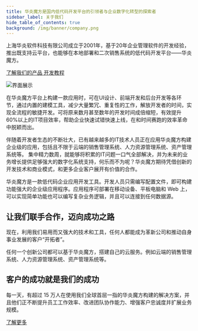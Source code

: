 ```yaml
---
title: 华炎魔方是国内低代码开发平台的引领者与企业数字化转型的探索者
sidebar_label: 关于我们
hide_table_of_contents: true
background: /img/banner/company.png
---
```


上海华炎软件科技有限公司成立于2001年，基于20年企业管理软件的开发经验，推出既支持云平台，也能够在本地部署和二次销售系统的低代码开发平台——华炎魔方。

<a class="slds-button slds-button_brand slds-m-right_medium slds-var-p-vertical_xx-small" href="/platform/" >
了解我们的产品
</a>

<a class="slds-button slds-button_brand slds-m-right_medium slds-var-p-vertical_xx-small" href="/developer/" >
开发教程
</a>

![界面展示](/assets/mac_ipad_iphone_list.png)

在华炎魔方平台上构建一款应用时，可在UI设计、前端开发和后台开发等各环节，通过内置的建模工具，减少大量繁冗、重复性的工作，解放开发者的时间，实现全流程的敏捷开发。可将原来数月甚至数年的开发时间成倍缩短，有效提升60%以上的IT项目效率，帮助企业快速试错快速上线，在和时间赛跑的效率革命中脱颖而出。

伴随着开发者生态的不断壮大，已有越来越多的IT技术人员正在应用华炎魔方构建企业级的应用，包括且不限于云端的销售管理系统、人力资源管理系统、资产管理系统等。
集中精力数周，就能够将积累的IT问题一口气全部解决，并为未来的业务增长提供足够强大的数字化系统支持，何乐而不为呢？华炎魔方期待凭借创新的开发技术和商业模式，和更多企业客户展开有价值的合作。

华炎魔方是一款低代码企业应用开发工具。开发人员只需编写配置文件，即可构建功能强大的企业级应用程序。应用程序可部署在移动设备、平板电脑和 Web 上，可以实现简单功能也可以编写复杂业务逻辑，并且可以连接到任何数据源。

## 让我们联手合作，迈向成功之路

现在，利用我们易用而又强大的技术和工具，任何人都能成为革新公司和推动自身事业发展的客户“开拓者”。

任何一个创新公司都可以基于华炎魔方，搭建自己的云服务。例如云端的销售管理系统、人力资源管理系统、资产管理系统等。

## 客户的成功就是我们的成功

每一天，有超过 15 万人在使用我们全球首屈一指的华炎魔方构建的解决方案，并且他们正不断提升员工工作效率、改进团队协作能力、增强客户忠诚度并扩展业务规模。

[了解更多](/company/customers)